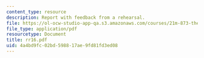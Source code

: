 ```yaml
---
content_type: resource
description: Report with feedback from a rehearsal.
file: https://ol-ocw-studio-app-qa.s3.amazonaws.com/courses/21m-873-theater-arts-topics-suburbia-january-iap-2008/4a4bd9fc02bd598817ae9fd81fd3ed08_rr16.pdf
file_type: application/pdf
resourcetype: Document
title: rr16.pdf
uid: 4a4bd9fc-02bd-5988-17ae-9fd81fd3ed08
---
```

